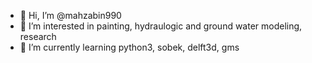 - 👋 Hi, I’m @mahzabin990
- 👀 I’m interested in painting, hydraulogic and ground water modeling, research
- 🌱 I’m currently learning python3, sobek, delft3d, gms

<!---
mahzabin990/mahzabin990 is a ✨ special ✨ repository because its `README.md` (this file) appears on your GitHub profile.
You can click the Preview link to take a look at your changes.
--->
